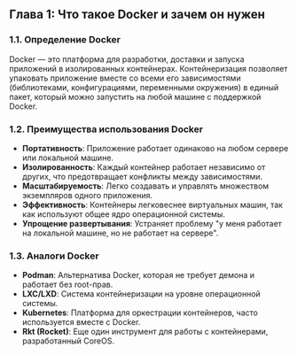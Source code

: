 ## Глава 1: Что такое Docker и зачем он нужен

### 1.1. Определение Docker
Docker — это платформа для разработки, доставки и запуска приложений в изолированных контейнерах. Контейнеризация позволяет упаковать приложение вместе со всеми его зависимостями (библиотеками, конфигурациями, переменными окружения) в единый пакет, который можно запустить на любой машине с поддержкой Docker.

### 1.2. Преимущества использования Docker
- **Портативность**: Приложение работает одинаково на любом сервере или локальной машине.
- **Изолированность**: Каждый контейнер работает независимо от других, что предотвращает конфликты между зависимостями.
- **Масштабируемость**: Легко создавать и управлять множеством экземпляров одного приложения.
- **Эффективность**: Контейнеры легковеснее виртуальных машин, так как используют общее ядро операционной системы.
- **Упрощение развертывания**: Устраняет проблему "у меня работает на локальной машине, но не работает на сервере".

### 1.3. Аналоги Docker
- **Podman**: Альтернатива Docker, которая не требует демона и работает без root-прав.
- **LXC/LXD**: Система контейнеризации на уровне операционной системы.
- **Kubernetes**: Платформа для оркестрации контейнеров, часто используется вместе с Docker.
- **Rkt (Rocket)**: Еще один инструмент для работы с контейнерами, разработанный CoreOS.
